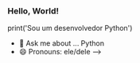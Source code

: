 ### Hello, World! 

print('Sou um desenvolvedor Python')
- 💬 Ask me about ... Python
- 😄 Pronouns: ele/dele
-->
